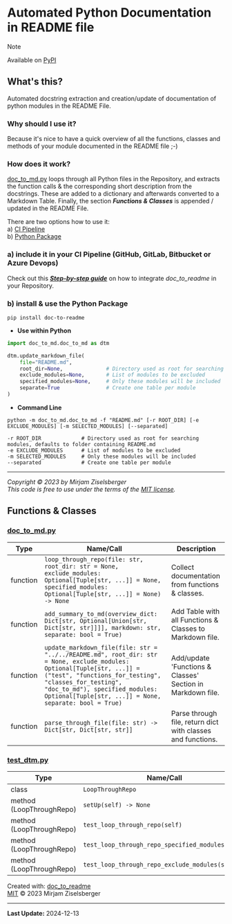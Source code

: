 # Automated Python Documentation in README file

> [!NOTE]
> Available on [PyPI](https://pypi.org/project/doc-to-readme)

## What's this?

Automated docstring extraction and creation/update of documentation of python modules in the README File.

### Why should I use it?

Because it's nice to have a quick overview of all the functions, classes and methods of your module documented in the README file ;-)

### How does it work?

[doc_to_md.py](src/doc_to_md/doc_to_md.py) loops through all Python files in the Repository, and extracts the function calls & the corresponding short description from the docstrings. These are added to a dictionary and afterwards converted to a Markdown Table. Finally, the section **_Functions & Classes_** is appended / updated in the README File.

There are two options how to use it:  
a) [CI Pipeline](#a-add-to-pipeline-github-gitlab-bitbucket-or-azure-devops)  
b) [Python Package](#b-install--use-the-python-package)   

### a) include it in your CI Pipeline (GitHub, GitLab, Bitbucket or Azure Devops)
Check out this [**_Step-by-step guide_**](https://github.com/ziselsberger/use_doc_to_readme) on how to integrate _doc_to_readme_ in your Repository.

### b) install & use the Python Package

```shell
pip install doc-to-readme
```

- **Use within Python** 
```python
import doc_to_md.doc_to_md as dtm

dtm.update_markdown_file(
    file="README.md",
    root_dir=None,              # Directory used as root for searching modules, defaults to folder containing README.md
    exclude_modules=None,       # List of modules to be excluded
    specified_modules=None,     # Only these modules will be included
    separate=True               # Create one table per module
)
```

- **Command Line**
```shell
python -m doc_to_md.doc_to_md -f "README.md" [-r ROOT_DIR] [-e EXCLUDE_MODULES] [-m SELECTED_MODULES] [--separated]

-r ROOT_DIR             # Directory used as root for searching modules, defaults to folder containing README.md
-e EXCLUDE_MODULES      # List of modules to be excluded
-m SELECTED_MODULES     # Only these modules will be included
--separated             # Create one table per module
```

---

_Copyright &copy; 2023 by Mirjam Ziselsberger_  
_This code is free to use under the terms of the [MIT license](/LICENSE)._

## Functions & Classes  

### [doc_to_md.py](./src/doc_to_md/doc_to_md.py)

| Type | Name/Call | Description |
| --- | --- | --- |
| function  | `loop_through_repo(file: str, root_dir: str = None, exclude_modules: Optional[Tuple[str, ...]] = None, specified_modules: Optional[Tuple[str, ...]] = None) -> None` | Collect documentation from functions & classes. |
| function  | `add_summary_to_md(overview_dict: Dict[str, Optional[Union[str, Dict[str, str]]]], markdown: str, separate: bool = True)` | Add Table with all Functions & Classes to Markdown file. |
| function  | `update_markdown_file(file: str = "../../README.md", root_dir: str = None, exclude_modules: Optional[Tuple[str, ...]] = ("test", "functions_for_testing", "classes_for_testing", "doc_to_md"), specified_modules: Optional[Tuple[str, ...]] = None, separate: bool = True)` | Add/update 'Functions & Classes' Section in Markdown file. |
| function  | `parse_through_file(file: str) -> Dict[str, Dict[str, str]]` | Parse through file, return dict with classes and functions. |

### [test_dtm.py](./tests/test_dtm.py)

| Type | Name/Call | Description |
| --- | --- | --- |
| class  | `LoopThroughRepo` | None |
| method (LoopThroughRepo) | `setUp(self) -> None` | None |
| method (LoopThroughRepo) | `test_loop_through_repo(self)` | None |
| method (LoopThroughRepo) | `test_loop_through_repo_specified_modules(self)` | None |
| method (LoopThroughRepo) | `test_loop_through_repo_exclude_modules(self)` | None |

Created with: [doc_to_readme](https://github.com/ziselsberger/doc_to_readme)  
[MIT](https://github.com/ziselsberger/doc_to_readme/blob/main/LICENSE) &copy; 2023 Mirjam Ziselsberger

---
**Last Update:** 2024-12-13